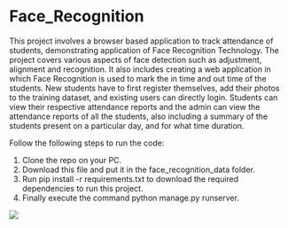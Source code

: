 # Face_Recognition

This project involves a browser based application to track attendance of students, demonstrating application of Face Recognition Technology. 
The project covers various aspects of face detection such as adjustment, alignment and recognition. It also includes creating a web application in which Face Recognition is used to  mark the in time and out time of the students. New students have to first register themselves, add their photos to the training dataset, and existing users can directly login. Students can view their respective attendance reports and the admin can view the attendance reports of all the students, also including a summary of the students present on a particular day, and for what time duration.<br />

Follow the following steps to run the code:
1. Clone the repo on your PC. <br />
2. Download this file and put it in the face_recognition_data folder.<br />
3. Run  pip install -r requirements.txt to download the required dependencies to run this project.<br />
4. Finally execute the command python manage.py runserver.<br />


![](UI/3icons-small.png)
